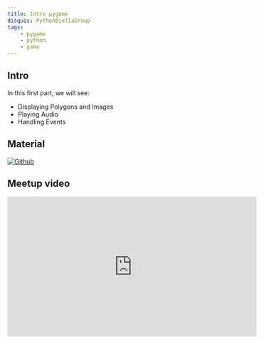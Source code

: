 ```yaml
---
title: Intro pygame
disquis: PythonBiellaGroup
tags:
    - pygame
    - python
    - game
---
```


## Intro

In this first part, we will see:

* Displaying Polygons and Images
* Playing Audio
* Handling Events

## Material

[![Github](https://img.shields.io/badge/GitHub-181717.svg?style=for-the-badge&logo=GitHub&logoColor=white)](https://github.com/PythonBiellaGroup/MaterialeSerate/tree/master/PyGame/lezione1)

## Meetup video

<iframe width="560" height="315" src="https://www.youtube.com/embed/rdT_Z23YRAY?si=m5yeemk3kI3q84LQ" title="YouTube video player" frameborder="0" allow="accelerometer; autoplay; clipboard-write; encrypted-media; gyroscope; picture-in-picture; web-share" allowfullscreen></iframe>
